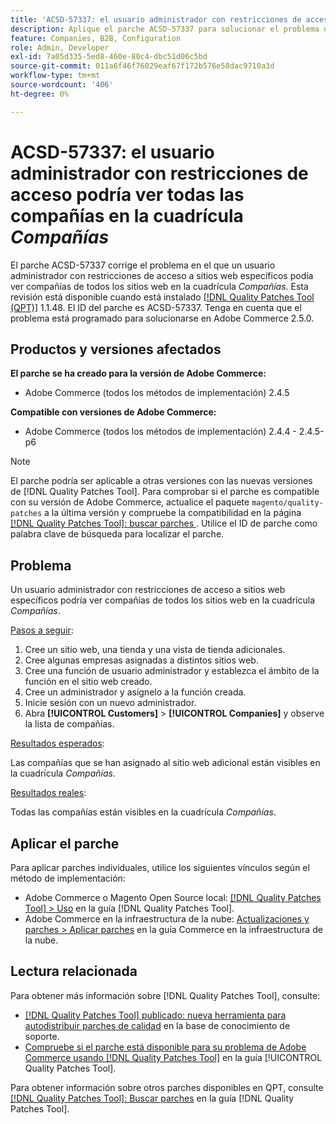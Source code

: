 ```yaml
---
title: 'ACSD-57337: el usuario administrador con restricciones de acceso puede ver todas las compañías en la cuadrícula Compañías'
description: Aplique el parche ACSD-57337 para solucionar el problema de Adobe Commerce, en el que un usuario administrador con restricciones de acceso a sitios web específicos puede ver compañías de todos los sitios web en la cuadrícula Compañías.
feature: Companies, B2B, Configuration
role: Admin, Developer
exl-id: 7a05d335-5ed8-460e-80c4-dbc51d06c5bd
source-git-commit: 011a6f46f76029eaf67f172b576e58dac9710a3d
workflow-type: tm+mt
source-wordcount: '406'
ht-degree: 0%

---
```


# ACSD-57337: el usuario administrador con restricciones de acceso podría ver todas las compañías en la cuadrícula *Compañías*

El parche ACSD-57337 corrige el problema en el que un usuario administrador con restricciones de acceso a sitios web específicos podía ver compañías de todos los sitios web en la cuadrícula *Compañías*. Esta revisión está disponible cuando está instalado [[!DNL Quality Patches Tool (QPT)]](https://experienceleague.adobe.com/es/docs/commerce-operations/tools/quality-patches-tool/quality-patches-tool-to-self-serve-quality-patches) 1.1.48. El ID del parche es ACSD-57337. Tenga en cuenta que el problema está programado para solucionarse en Adobe Commerce 2.5.0.

## Productos y versiones afectados

**El parche se ha creado para la versión de Adobe Commerce:**

* Adobe Commerce (todos los métodos de implementación) 2.4.5

**Compatible con versiones de Adobe Commerce:**

* Adobe Commerce (todos los métodos de implementación) 2.4.4 - 2.4.5-p6

>[!NOTE]
>
>El parche podría ser aplicable a otras versiones con las nuevas versiones de [!DNL Quality Patches Tool]. Para comprobar si el parche es compatible con su versión de Adobe Commerce, actualice el paquete `magento/quality-patches` a la última versión y compruebe la compatibilidad en la página [[!DNL Quality Patches Tool]: buscar parches ](https://experienceleague.adobe.com/tools/commerce-quality-patches/index.html?lang=es). Utilice el ID de parche como palabra clave de búsqueda para localizar el parche.

## Problema

Un usuario administrador con restricciones de acceso a sitios web específicos podría ver compañías de todos los sitios web en la cuadrícula *Compañías*.

<u>Pasos a seguir</u>:

1. Cree un sitio web, una tienda y una vista de tienda adicionales.
1. Cree algunas empresas asignadas a distintos sitios web.
1. Cree una función de usuario administrador y establezca el ámbito de la función en el sitio web creado.
1. Cree un administrador y asígnelo a la función creada.
1. Inicie sesión con un nuevo administrador.
1. Abra **[!UICONTROL Customers]** > **[!UICONTROL Companies]** y observe la lista de compañías.

<u>Resultados esperados</u>:

Las compañías que se han asignado al sitio web adicional están visibles en la cuadrícula *Compañías*.

<u>Resultados reales</u>:

Todas las compañías están visibles en la cuadrícula *Compañías*.

## Aplicar el parche

Para aplicar parches individuales, utilice los siguientes vínculos según el método de implementación:

* Adobe Commerce o Magento Open Source local: [[!DNL Quality Patches Tool] > Uso](/help/tools/quality-patches-tool/usage.md) en la guía [!DNL Quality Patches Tool].
* Adobe Commerce en la infraestructura de la nube: [Actualizaciones y parches > Aplicar parches](https://experienceleague.adobe.com/docs/commerce-cloud-service/user-guide/develop/upgrade/apply-patches.html?lang=es) en la guía Commerce en la infraestructura de la nube.

## Lectura relacionada

Para obtener más información sobre [!DNL Quality Patches Tool], consulte:

* [[!DNL Quality Patches Tool] publicado: nueva herramienta para autodistribuir parches de calidad](https://experienceleague.adobe.com/es/docs/commerce-operations/tools/quality-patches-tool/quality-patches-tool-to-self-serve-quality-patches) en la base de conocimiento de soporte.
* [Compruebe si el parche está disponible para su problema de Adobe Commerce usando [!DNL Quality Patches Tool]](/help/tools/quality-patches-tool/patches-available-in-qpt/check-patch-for-magento-issue-with-magento-quality-patches.md) en la guía [!UICONTROL Quality Patches Tool].


Para obtener información sobre otros parches disponibles en QPT, consulte [[!DNL Quality Patches Tool]: Buscar parches](https://experienceleague.adobe.com/tools/commerce-quality-patches/index.html?lang=es) en la guía [!DNL Quality Patches Tool].

